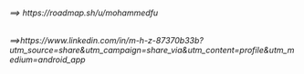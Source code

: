 <h6>==> https://roadmap.sh/u/mohammedfu</h6>
<h6>==>https://www.linkedin.com/in/m-h-z-87370b33b?utm_source=share&utm_campaign=share_via&utm_content=profile&utm_medium=android_app </h6>


<!---
Mohammed-Hafeez-99/Mohammed-Hafeez-99 is a ✨ special ✨ repository because its `README.md` (this file) appears on your GitHub profile.
You can click the Preview link to take a look at your changes.
--->
